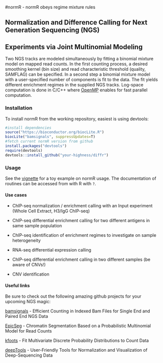 #normR - normR obeys regime mixture rules
## Normalization and Difference Calling for Next Generation Sequencing (NGS)
Experiments via Joint Multinomial Modeling
---

Two NGS tracks are modeled simultaneously by fitting a binomial mixture model
on mapped read counts.  In the first counting process, a desired smoothing
kernel (bin size) and read characteristic threshold (quality, SAMFLAG) can be
specified.  In a second step a binomial mixture model with a user-specified
number of components is fit to the data.  The fit yields different enrichment
regimes in the supplied NGS tracks.  Log-space computation is done in C/C++
where [OpenMP](http://openmp.org) enables for fast parallel computation.


### Installation

To install normR from the working repository, easiest is using devtools:

```R
#install dependencies
source("https://bioconductor.org/biocLite.R")
biocLite("bamsignals", suppressUpdates=T)
#fetch current normR version from github
install.packages("devtools")
require(devtools)
devtools::install_github("your-highness/diffr")
```

### Usage

See the
[vignette](
https://cdn.rawgit.com/your-highness/normR/development/inst/doc/normr.html
"normR vignette") for a toy example on normR usage. The documentation of
routines can be accessed from with R with ``?``.

#### Use cases

* ChIP-seq normalization / enrichment calling with an Input experiment (Whole
  Cell Extract, H3/IgG ChIP-seq)

* ChIP-seq differential enrichment calling for two different antigens in same
  sample population

* ChIP-seq identification of enrichment regimes to investigate on sample
  heterogeneity

* RNA-seq differential expression calling

* ChIP-seq differential enrichment calling in two different samples (be aware
  of CNVs!)

* CNV identification


#### Useful links

Be sure to check out the following amazing github projects for your upcoming
NGS magic:

[bamsignals](https://github.com/lamortenera/bamsignals) - Efficient Counting in
Indexed Bam Files for Single End and Paired End NGS Data

[EpicSeg](https://github.com/lamortenera/epicseg) - Chromatin Segmentation
Based on a Probabilistic Multinomial Model for Read Counts

[kfoots](https://github.com/lamortenera/kfoots) - Fit Multivariate Discrete
Probability Distributions to Count Data

[deepTools](https://github.com/fidelram/deepTools) - User-Friendly Tools for
Normalization and Visualization of Deep-Sequencing Data
